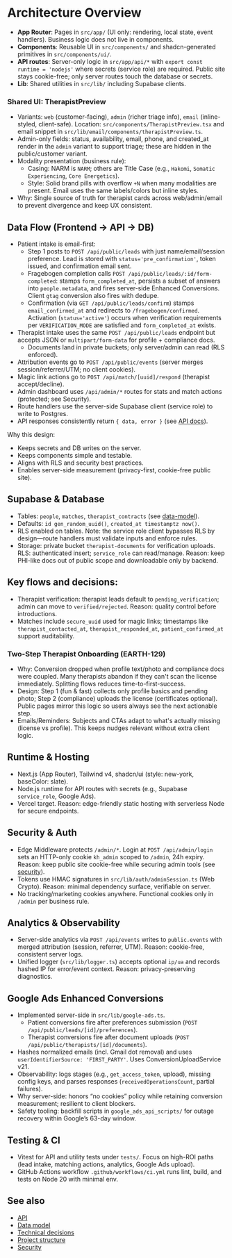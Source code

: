 # Architecture Overview

- __App Router__: Pages in `src/app/` (UI only: rendering, local state, event handlers). Business logic does not live in components.
- __Components__: Reusable UI in `src/components/` and shadcn-generated primitives in `src/components/ui/`.
- __API routes__: Server-only logic in `src/app/api/*` with `export const runtime = 'nodejs'` where secrets (service role) are required. Public site stays cookie-free; only server routes touch the database or secrets.
- __Lib__: Shared utilities in `src/lib/` including Supabase clients.

### Shared UI: TherapistPreview
- Variants: `web` (customer-facing), `admin` (richer triage info), `email` (inline-styled, client-safe). Location: `src/components/TherapistPreview.tsx` and email snippet in `src/lib/email/components/therapistPreview.ts`.
- Admin-only fields: status, availability, email, phone, and created_at render in the `admin` variant to support triage; these are hidden in the public/customer variant.
- Modality presentation (business rule):
  - Casing: NARM is `NARM`; others are Title Case (e.g., `Hakomi`, `Somatic Experiencing`, `Core Energetics`).
  - Style: Solid brand pills with overflow `+N` when many modalities are present. Email uses the same labels/colors but inline styles.
- Why: Single source of truth for therapist cards across web/admin/email to prevent divergence and keep UX consistent.

## Data Flow (Frontend → API → DB)
- Patient intake is email-first:
  - Step 1 posts to `POST /api/public/leads` with just name/email/session preference. Lead is stored with `status='pre_confirmation'`, token issued, and confirmation email sent.
  - Fragebogen completion calls `POST /api/public/leads/:id/form-completed`: stamps `form_completed_at`, persists a subset of answers into `people.metadata`, and fires server-side Enhanced Conversions. Client `gtag` conversion also fires with dedupe.
  - Confirmation (via `GET /api/public/leads/confirm`) stamps `email_confirmed_at` and redirects to `/fragebogen/confirmed`. Activation (`status='active'`) occurs when verification requirements per `VERIFICATION_MODE` are satisfied and `form_completed_at` exists.
- Therapist intake uses the same `POST /api/public/leads` endpoint but accepts JSON or `multipart/form-data` for profile + compliance docs.
  - Documents land in private buckets; only server/admin can read (RLS enforced).
- Attribution events go to `POST /api/public/events` (server merges session/referrer/UTM; no client cookies).
- Magic link actions go to `POST /api/match/[uuid]/respond` (therapist accept/decline).
- Admin dashboard uses `/api/admin/*` routes for stats and match actions (protected; see Security).
- Route handlers use the server-side Supabase client (service role) to write to Postgres.
- API responses consistently return `{ data, error }` (see [API docs](./api.md)).

Why this design:
- Keeps secrets and DB writes on the server.
- Keeps components simple and testable.
- Aligns with RLS and security best practices.
- Enables server-side measurement (privacy-first, cookie-free public site).

## Supabase & Database
- Tables: `people`, `matches`, `therapist_contracts` (see [data-model](./data-model.md)).
- Defaults: `id gen_random_uuid()`, `created_at timestamptz now()`.
- RLS enabled on tables. Note: the service role client bypasses RLS by design—route handlers must validate inputs and enforce rules.
- Storage: private bucket `therapist-documents` for verification uploads. RLS: authenticated insert; `service_role` can read/manage. Reason: keep PHI-like docs out of public scope and downloadable only by backend.

## Key flows and decisions:
- Therapist verification: therapist leads default to `pending_verification`; admin can move to `verified/rejected`. Reason: quality control before introductions.
- Matches include `secure_uuid` used for magic links; timestamps like `therapist_contacted_at`, `therapist_responded_at`, `patient_confirmed_at` support auditability.

### Two-Step Therapist Onboarding (EARTH-129)
- Why: Conversion dropped when profile text/photo and compliance docs were coupled. Many therapists abandon if they can't scan the license immediately. Splitting flows reduces time-to-first-success.
- Design: Step 1 (fun & fast) collects only profile basics and pending photo; Step 2 (compliance) uploads the license (certificates optional). Public pages mirror this logic so users always see the next actionable step.
- Emails/Reminders: Subjects and CTAs adapt to what's actually missing (license vs profile). This keeps nudges relevant without extra client logic.

## Runtime & Hosting
- Next.js (App Router), Tailwind v4, shadcn/ui (style: new-york, baseColor: slate).
- Node.js runtime for API routes with secrets (e.g., Supabase `service_role`, Google Ads).
- Vercel target. Reason: edge-friendly static hosting with serverless Node for secure endpoints.

## Security & Auth
- Edge Middleware protects `/admin/*`. Login at `POST /api/admin/login` sets an HTTP-only cookie `kh_admin` scoped to `/admin`, 24h expiry. Reason: keep public site cookie-free while securing admin tools (see [security](./security.md)).
- Tokens use HMAC signatures in `src/lib/auth/adminSession.ts` (Web Crypto). Reason: minimal dependency surface, verifiable on server.
- No tracking/marketing cookies anywhere. Functional cookies only in `/admin` per business rule.

## Analytics & Observability
- Server-side analytics via `POST /api/events` writes to `public.events` with merged attribution (session, referrer, UTM). Reason: cookie-free, consistent server logs.
- Unified logger (`src/lib/logger.ts`) accepts optional `ip/ua` and records hashed IP for error/event context. Reason: privacy-preserving diagnostics.

## Google Ads Enhanced Conversions
- Implemented server-side in `src/lib/google-ads.ts`.
  - Patient conversions fire after preferences submission (`POST /api/public/leads/[id]/preferences`).
  - Therapist conversions fire after document uploads (`POST /api/public/therapists/[id]/documents`).
- Hashes normalized emails (incl. Gmail dot removal) and uses `userIdentifierSource: 'FIRST_PARTY'`. Uses ConversionUploadService v21.
- Observability: logs stages (e.g., `get_access_token`, upload), missing config keys, and parses responses (`receivedOperationsCount`, partial failures).
- Why server-side: honors “no cookies” policy while retaining conversion measurement; resilient to client blockers.
- Safety tooling: backfill scripts in `google_ads_api_scripts/` for outage recovery within Google’s 63-day window.

## Testing & CI
- Vitest for API and utility tests under `tests/`. Focus on high-ROI paths (lead intake, matching actions, analytics, Google Ads upload).
- GitHub Actions workflow `.github/workflows/ci.yml` runs lint, build, and tests on Node 20 with minimal env.

## See also
- [API](./api.md)
- [Data model](./data-model.md)
- [Technical decisions](./technical-decisions.md)
- [Project structure](./project-structure.md)
- [Security](./security.md)
